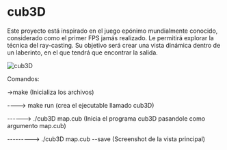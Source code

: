 # cub3D

Este proyecto está inspirado en el juego epónimo mundialmente conocido, considerado como el primer FPS jamás realizado.
Le permitirá explorar la técnica del ray-casting.
Su objetivo será crear una vista dinámica dentro de un laberinto, en el que tendrá que encontrar la salida.


![cub3D](https://user-images.githubusercontent.com/59937322/110688938-6ad70300-81e2-11eb-91d6-811082dab3bf.png)

Comandos:

->make (Inicializa los archivos)

----> make run (crea el ejecutable llamado cub3D)

------> ./cub3D map.cub (Inicia el programa cub3D pasandole como argumento map.cub)

---------> ./cub3D map.cub --save (Screenshot de la vista principal)
